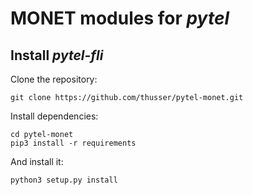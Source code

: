 MONET modules for *pytel*
=========================


Install *pytel-fli*
-------------------
Clone the repository:

    git clone https://github.com/thusser/pytel-monet.git


Install dependencies:

    cd pytel-monet
    pip3 install -r requirements
        
And install it:

    python3 setup.py install
